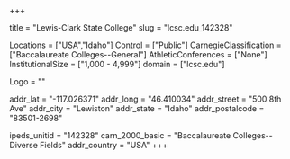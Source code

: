 
+++

title = "Lewis-Clark State College"
slug = "lcsc.edu_142328"

Locations = ["USA","Idaho"]
Control = ["Public"]
CarnegieClassification = ["Baccalaureate Colleges--General"]
AthleticConferences = ["None"]
InstitutionalSize = ["1,000 - 4,999"]
domain = ["lcsc.edu"]

Logo = ""

addr_lat = "-117.026371"
addr_long = "46.410034"
addr_street = "500 8th Ave"
addr_city = "Lewiston"
addr_state = "Idaho"
addr_postalcode = "83501-2698"

ipeds_unitid = "142328"
carn_2000_basic = "Baccalaureate Colleges--Diverse Fields"
addr_country = "USA"
+++
    
